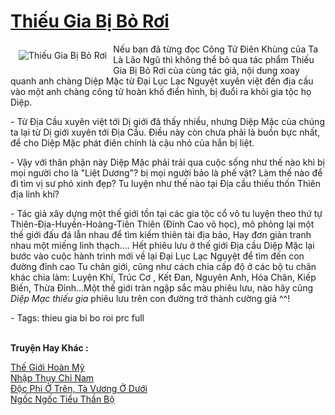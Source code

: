 <a href="https://utruyen.com/thieu-gia-bi-bo-roi/2125/" title="Thiếu Gia Bị Bỏ Rơi"><h1>Thiếu Gia Bị Bỏ Rơi</h1></a><div style="display:table"><img align="right" style="float: left; padding: 10px;" src="https://utruyen.com/images/story/200x260/thieu-gia-bi-bo-roi.jpg" alt="Thiếu Gia Bị Bỏ Rơi">Nếu bạn đã từng đọc Công Tử Điên Khùng của Ta Là Lão Ngũ thì không thể bỏ qua tác phẩm Thiếu Gia Bị Bỏ Rơi của cùng tác giả, nội dung xoay quanh anh chàng Diệp Mặc từ Đại Lục Lạc Nguyệt xuyên việt đến địa cầu vào một anh chàng công tử hoàn khố điển hình, bị đuổi ra khỏi gia tộc họ Diệp.<p></p> - Từ Địa Cầu xuyên việt tới Dị giới đã thấy nhiều, nhưng Diệp Mặc của chúng ta lại từ Dị giới xuyên tới Địa Cầu. Điều này còn chưa phải là buồn bực nhất, để cho Diệp Mặc phát điên chính là cậu nhỏ của hắn bị liệt.<p></p> - Vậy với thân phận này Diệp Mặc phải trải qua cuộc sống như thế nào khi bị mọi người cho là "Liệt Dương"? bị mọi người bảo là phế vật? Làm thế nào để đi tìm vị sư phó xinh đẹp? Tu luyện như thế nào tại Địa cầu thiếu thốn Thiên địa linh khí?<p></p> - Tác giả xây dựng một thế giới tồn tại các gia tộc cổ võ tu luyện theo thứ tự Thiên-Địa-Huyền-Hoàng-Tiên Thiên (Đỉnh Cao võ học), mô phỏng lại một thế giới đấu đá lẫn nhau để tìm kiếm thiên tài địa bảo, Hay đơn giản tranh nhau một miếng linh thạch.... Hết phiêu lưu ở thế giới Địa cầu Diệp Mặc lại bước vào cuộc hành trình mới về lại Đại Lục Lạc Nguyệt để tìm đến con đường đỉnh cao Tu chân giới, cũng như cách chia cấp độ ở các bộ tu chân khác chia làm: Luyện Khí, Trúc Cơ , Kết Đan, Nguyên Anh, Hóa Chân, Kiếp Biến, Thừa Đỉnh...Một thế giới tràn ngập sắc màu phiêu lưu, nào hãy cũng <em>Diệp Mạc thiếu gia</em> phiêu lưu trên con đường trở thành cường giả ^^!<p></p> - Tags: thieu gia bi bo roi prc full</div><p><br><b>Truyện Hay Khác :</b></p><a href="https://utruyen.com/the-gioi-hoan-my/13503/" alt="Thế Giới Hoàn Mỹ">Thế Giới Hoàn Mỹ</a><br/><a href="https://dammy2019.blogspot.com/2019/11/nhap-thuy-chi-nam.html" alt="Nhập Thụy Chỉ Nam">Nhập Thụy Chỉ Nam</a><br/><a href="https://github.com/quanluxury/ngontinhhot/tree/master/truyenhay/15642/" alt="Độc Phi Ở Trên, Tà Vương Ở Dưới">Độc Phi Ở Trên, Tà Vương Ở Dưới</a><br/><a href="https://dammyh.wordpress.com/2019/11/07/ngoc-ngoc-tieu-than-bo/" alt="Ngốc Ngốc Tiểu Thần Bộ">Ngốc Ngốc Tiểu Thần Bộ</a><br/>